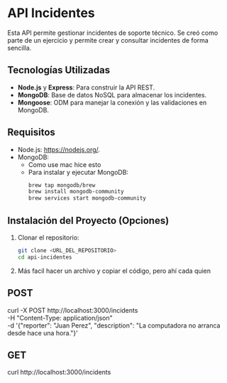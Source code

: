# API Incidentes

Esta API permite gestionar incidentes de soporte técnico. Se creó como parte de un ejercicio y permite crear y consultar incidentes de forma sencilla.

## Tecnologías Utilizadas

- **Node.js** y **Express**: Para construir la API REST.
- **MongoDB**: Base de datos NoSQL para almacenar los incidentes.
- **Mongoose**: ODM para manejar la conexión y las validaciones en MongoDB.

## Requisitos 

- Node.js: https://nodejs.org/.
- MongoDB:  
  - Como use mac hice esto 
  - Para instalar y ejecutar MongoDB:
    ```bash
    brew tap mongodb/brew
    brew install mongodb-community
    brew services start mongodb-community
    ```

## Instalación del Proyecto (Opciones)

1. Clonar el repositorio:
   ```bash
   git clone <URL_DEL_REPOSITORIO>
   cd api-incidentes
   
2. Más facil hacer un archivo y copiar el código, pero ahí cada quien

   

## POST

curl -X POST http://localhost:3000/incidents \
  -H "Content-Type: application/json" \
  -d '{"reporter": "Juan Perez", "description": "La computadora no arranca desde hace una hora."}'

## GET

curl http://localhost:3000/incidents

